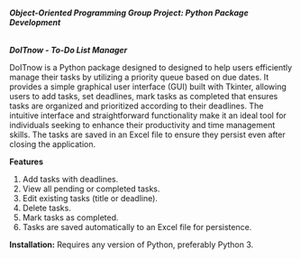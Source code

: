   ###### **Object-Oriented Programming Group Project: Python Package Development** 

_**DoITnow - To-Do List Manager**_

DoITnow is a Python package designed to designed to help users efficiently manage their tasks by utilizing 
a priority queue based on due dates. It provides a simple graphical user interface (GUI) built with Tkinter,
allowing users to add tasks, set deadlines, mark tasks as completed that ensures tasks are organized and prioritized 
according to their deadlines. The intuitive interface and straightforward functionality make it an ideal tool for 
individuals seeking to enhance their productivity and time management skills.
The tasks are saved in an Excel file to ensure they persist even after closing the application.

**Features**
1. Add tasks with deadlines.
2. View all pending or completed tasks.
3. Edit existing tasks (title or deadline).
4. Delete tasks.
5. Mark tasks as completed.
6. Tasks are saved automatically to an Excel file for persistence.


**Installation:** 
Requires any version of Python, preferably Python 3.




